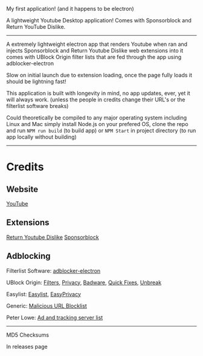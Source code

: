 My first application!
(and it happens to be electron)

A lightweight Youtube Desktop application!
Comes with Sponsorblock and Return YouTube Dislike.

---

A extremely lightweight electron app that renders Youtube when ran and injects Sponsorblock and Return Youtube Dislike web extensions into it  
comes with UBlock Origin filter lists that are fed through the app using adblocker-electron

Slow on initial launch due to extension loading, once the page fully loads it should be lightning fast!

This application is built with longevity in mind, no app updates, ever, yet it will always work. 
(unless the people in credits change their URL's or the filterlist software breaks)

Could theoretically be compiled to any major operating system including Linux and Mac
simply install Node.js on your prefered OS, clone the repo and run `NPM run build` (to build app) or `NPM Start` in project directory (to run app locally without building)

---

# Credits

## Website

[YouTube](https://www.youtube.com/)

## Extensions

[Return Youtube Dislike](https://www.returnyoutubedislike.com/)
[Sponsorblock](https://sponsor.ajay.app/)

## Adblocking

Filterlist Software: [adblocker-electron](https://www.npmjs.com/package/@ghostery/adblocker-electron)

UBlock Origin: [Filters](https://github.com/uBlockOrigin/uAssets/raw/refs/heads/master/filters/filters.txt),
               [Privacy](https://github.com/uBlockOrigin/uAssets/raw/refs/heads/master/filters/privacy.txt),
			   [Badware](https://github.com/uBlockOrigin/uAssets/raw/refs/heads/master/filters/badware.txt),
			   [Quick Fixes](https://github.com/uBlockOrigin/uAssets/raw/refs/heads/master/filters/quick-fixes.txt),
			   [Unbreak](https://github.com/uBlockOrigin/uAssets/raw/refs/heads/master/filters/unbreak.txt)

Easylist:      [Easylist](https://easylist.to/easylist/easylist.txt),
               [EasyPrivacy](https://easylist.to/easylist/easyprivacy.txt)

Generic:       [Malicious URL Blocklist](https://malware-filter.gitlab.io/malware-filter/urlhaus-filter-online.txt)

Peter Lowe:    [Ad and tracking server list](https://pgl.yoyo.org/adservers/serverlist.php?hostformat=hosts&showintro=1&mimetype=plaintext)

---

MD5 Checksums

In releases page

